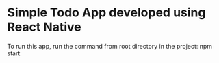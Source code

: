 # Simple Todo App developed using React Native


To run this app, run the command from root directory in the project:
 npm start
